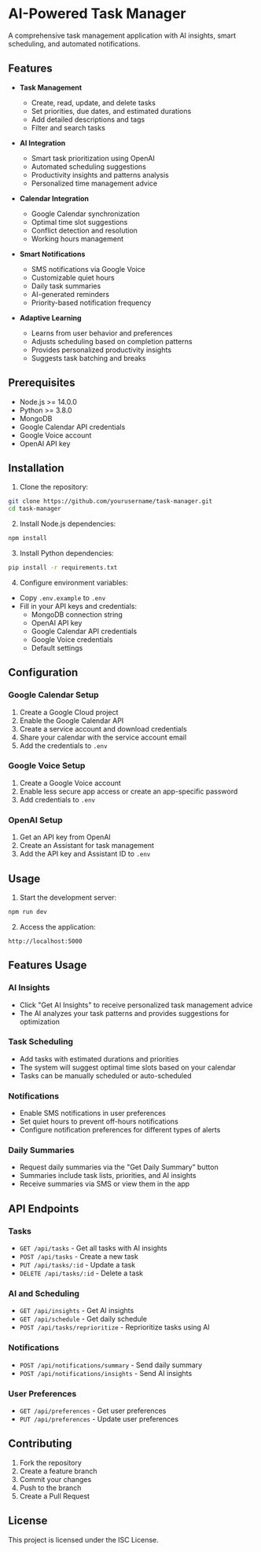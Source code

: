 # AI-Powered Task Manager

A comprehensive task management application with AI insights, smart scheduling, and automated notifications.

## Features

- **Task Management**
  - Create, read, update, and delete tasks
  - Set priorities, due dates, and estimated durations
  - Add detailed descriptions and tags
  - Filter and search tasks

- **AI Integration**
  - Smart task prioritization using OpenAI
  - Automated scheduling suggestions
  - Productivity insights and patterns analysis
  - Personalized time management advice

- **Calendar Integration**
  - Google Calendar synchronization
  - Optimal time slot suggestions
  - Conflict detection and resolution
  - Working hours management

- **Smart Notifications**
  - SMS notifications via Google Voice
  - Customizable quiet hours
  - Daily task summaries
  - AI-generated reminders
  - Priority-based notification frequency

- **Adaptive Learning**
  - Learns from user behavior and preferences
  - Adjusts scheduling based on completion patterns
  - Provides personalized productivity insights
  - Suggests task batching and breaks

## Prerequisites

- Node.js >= 14.0.0
- Python >= 3.8.0
- MongoDB
- Google Calendar API credentials
- Google Voice account
- OpenAI API key

## Installation

1. Clone the repository:
```bash
git clone https://github.com/yourusername/task-manager.git
cd task-manager
```

2. Install Node.js dependencies:
```bash
npm install
```

3. Install Python dependencies:
```bash
pip install -r requirements.txt
```

4. Configure environment variables:
- Copy `.env.example` to `.env`
- Fill in your API keys and credentials:
  - MongoDB connection string
  - OpenAI API key
  - Google Calendar API credentials
  - Google Voice credentials
  - Default settings

## Configuration

### Google Calendar Setup

1. Create a Google Cloud project
2. Enable the Google Calendar API
3. Create a service account and download credentials
4. Share your calendar with the service account email
5. Add the credentials to `.env`

### Google Voice Setup

1. Create a Google Voice account
2. Enable less secure app access or create an app-specific password
3. Add credentials to `.env`

### OpenAI Setup

1. Get an API key from OpenAI
2. Create an Assistant for task management
3. Add the API key and Assistant ID to `.env`

## Usage

1. Start the development server:
```bash
npm run dev
```

2. Access the application:
```
http://localhost:5000
```

## Features Usage

### AI Insights
- Click "Get AI Insights" to receive personalized task management advice
- The AI analyzes your task patterns and provides suggestions for optimization

### Task Scheduling
- Add tasks with estimated durations and priorities
- The system will suggest optimal time slots based on your calendar
- Tasks can be manually scheduled or auto-scheduled

### Notifications
- Enable SMS notifications in user preferences
- Set quiet hours to prevent off-hours notifications
- Configure notification preferences for different types of alerts

### Daily Summaries
- Request daily summaries via the "Get Daily Summary" button
- Summaries include task lists, priorities, and AI insights
- Receive summaries via SMS or view them in the app

## API Endpoints

### Tasks
- `GET /api/tasks` - Get all tasks with AI insights
- `POST /api/tasks` - Create a new task
- `PUT /api/tasks/:id` - Update a task
- `DELETE /api/tasks/:id` - Delete a task

### AI and Scheduling
- `GET /api/insights` - Get AI insights
- `GET /api/schedule` - Get daily schedule
- `POST /api/tasks/reprioritize` - Reprioritize tasks using AI

### Notifications
- `POST /api/notifications/summary` - Send daily summary
- `POST /api/notifications/insights` - Send AI insights

### User Preferences
- `GET /api/preferences` - Get user preferences
- `PUT /api/preferences` - Update user preferences

## Contributing

1. Fork the repository
2. Create a feature branch
3. Commit your changes
4. Push to the branch
5. Create a Pull Request

## License

This project is licensed under the ISC License.
